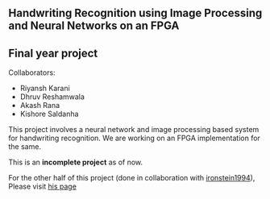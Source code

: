 ## Handwriting Recognition using Image Processing and Neural Networks on an FPGA
## Final year project
Collaborators:   
- Riyansh Karani 
- Dhruv Reshamwala
- Akash Rana 
- Kishore Saldanha

This project involves a neural network and image processing based system for handwriting recognition. We are working on an FPGA implementation for the same.

This is an **incomplete project** as of now.

For the other half of this project (done in collaboration with [ironstein1994](https://github.com/ironstein1994)), Please visit  [his page](https://github.com/ironstein1994/handwriting-recognition-using-neural-networks-on-FPGA-final-year-project)
